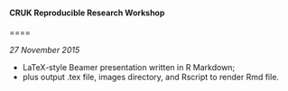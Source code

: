 #### CRUK Reproducible Research Workshop
====

_27 November 2015_

* LaTeX-style Beamer presentation written in R Markdown;
* plus output .tex file, images directory, and Rscript to render Rmd file.
